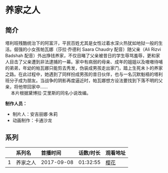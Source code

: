 # 养家之人


## 简介

塔利班残酷统治下的阿富汗，平民百姓尤其是女性过着水深火热犹如地狱一般的生活。倔强的小女孩帕瓦娜（莎拉·乔德利 Saara Chaudry 配音）随父亲（Ali Rizvi Badshah 配音）外出挣钱养家，不仅目睹了父亲被昔日的学生辱骂羞辱，更和家人目击了父亲遭到非法逮捕的一幕。家中有病弱的母亲、成年的姐姐以及嗷嗷待哺的弟弟，年幼的帕瓦娜只能剪去秀发，伪装成男孩走出家门，踏上生死未卜的养家之路。在此过程中，她遇到了同样扮成男孩的昔日伙伴，也与一名沉默魁梧的塔利班分子成为朋友。当战争的阴影再度逼近时，帕瓦娜想方设法要找到下落不明的父亲，将他带回家中……  
　
本片根据黛博拉·艾里斯的同名小说改编。

**制作人员：**
- 制片人：安吉丽娜·朱莉
- 动画制作：卡通沙龙



## 系列

|     |   系列名   |   首播时间  | 话数/时长  | 观看地址 |
|:---  |:------    |:----      |:---       |:---  |
| 1 | 养家之人 | 2017-09-08 | 01:32:55 | [樱花](https://www.cykz.net/vodplay/yangjiazhirenyuanshengban-1-1/)  |



